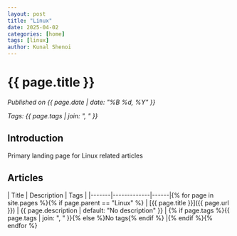 ```yaml
---
layout: post
title: "Linux"
date: 2025-04-02
categories: [home]
tags: [linux]
author: Kunal Shenoi
---
```


# {{ page.title }}

*Published on {{ page.date | date: "%B %d, %Y" }}*

*Tags: {{ page.tags | join: ", "  }}*

## Introduction

Primary landing page for Linux related articles

## Articles

| Title | Description | Tags |
|-------|-------------|------|{% for page in site.pages %}{% if page.parent == "Linux" %}
| [{{ page.title }}]({{ page.url }}) | {{ page.description | default: "No description" }} | {% if page.tags %}{{ page.tags | join: ", " }}{% else %}No tags{% endif %} |{% endif %}{% endfor %}
